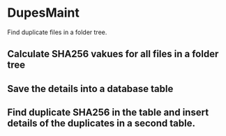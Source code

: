 # DupesMaint
Find duplicate files in a folder tree.

## Calculate SHA256 vakues for all files in a folder tree
## Save the details into a database table
## Find duplicate SHA256 in the table and insert details of the duplicates in a second table.
